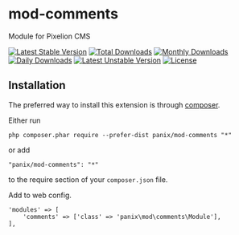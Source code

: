 mod-comments
===========
Module for Pixelion CMS

[![Latest Stable Version](https://poser.pugx.org/panix/mod-comments/v/stable)](https://packagist.org/packages/panix/mod-comments) [![Total Downloads](https://poser.pugx.org/panix/mod-comments/downloads)](https://packagist.org/packages/panix/mod-comments) [![Monthly Downloads](https://poser.pugx.org/panix/mod-comments/d/monthly)](https://packagist.org/packages/panix/mod-comments) [![Daily Downloads](https://poser.pugx.org/panix/mod-comments/d/daily)](https://packagist.org/packages/panix/mod-comments) [![Latest Unstable Version](https://poser.pugx.org/panix/mod-comments/v/unstable)](https://packagist.org/packages/panix/mod-comments) [![License](https://poser.pugx.org/panix/mod-comments/license)](https://packagist.org/packages/panix/mod-comments)


Installation
------------

The preferred way to install this extension is through [composer](http://getcomposer.org/download/).

Either run

```
php composer.phar require --prefer-dist panix/mod-comments "*"
```

or add

```
"panix/mod-comments": "*"
```

to the require section of your `composer.json` file.

Add to web config.
```
'modules' => [
    'comments' => ['class' => 'panix\mod\comments\Module'],
],
```

